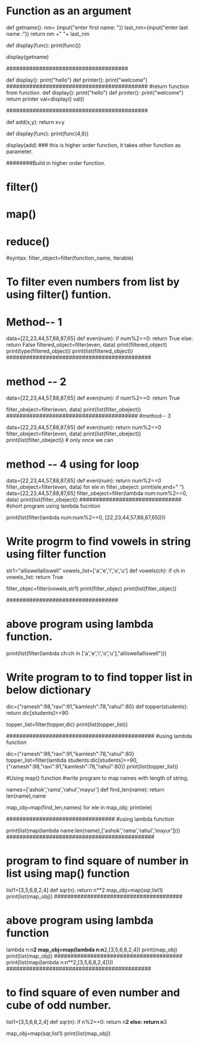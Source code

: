 
# Function as an argument
def getname():
    nm= (input("enter first name: "))
    last_nm=(input("enter last name :"))
    return nm +" "+ last_nm

def display(func):
    print(func())

display(getname)

#####################################

def display():
    print("hello")
    def printer():
        print("welcome")
###########################################
#return function from function.
def display():
    print("hello")
    def printer():
        print("welcome")
    return printer
val=display()
val()
    
###########################################

def add(x,y):
    return x+y

def display(func):
    print(func(4,6))
    
display(add) ### this is higher order function, it takes other function as parameter.

########Build in higher order function.

# filter()
# map()
# reduce()

#syntax:  filter_object=filter(function_name, iterable) 

# To filter even numbers from list by using filter() funtion.

# Method-- 1
data=[22,23,44,57,88,87,65]
def even(num):
    if num%2==0:
        return True
    else:
        return False
filtered_object=filter(even, data)
print(filtered_object)
print(type(filtered_object))
print(list(filtered_object))
############################################
# method -- 2

data=[22,23,44,57,88,87,65]
def even(num):
    if num%2==0:
        return True
        
filter_obeject=filter(even, data)
print(list(filter_obeject))
########################################
#method-- 3

data=[22,23,44,57,88,87,65]
def even(num):
    return num%2==0
filter_obeject=filter(even, data)
print(list(filter_obeject))
print(list(filter_obeject)) # only once we can


# method -- 4 using for loop

data=[22,23,44,57,88,87,65]
def even(num):
    return num%2==0
filter_obeject=filter(even, data)
for ele in filter_obeject:
    print(ele,end=" ")
data=[22,23,44,57,88,87,65]
filter_obeject=filter(lambda num:num%2==0, data)
print(list(filter_obeject))
###############################
#short program using lambda fucntion

print(list(filter(lambda num:num%2==0, [22,23,44,57,88,87,65])))

# Write progrm to find vowels in string using filter function 

str1="alliswellalliswell"
vowels_list=['a','e','i','o','u']
def vowels(ch):
    if ch in vowels_list:
        return True

filter_objec=filter(vowels,str1)
print(filter_objec)
print(list(filter_objec))

##################################
# above program using lambda function.

print(list(filter(lambda ch:ch in ['a','e','i','o','u'],"alliswellalliswell")))


# Write program to to find topper list in below dictionary 


dic={"ramesh":98,"ravi":91,"kamlesh":78,"rahul":80}
def topper(students):
    return  dic[students]>=90
    
topper_list=filter(topper,dic)
print(list(topper_list))  

#############################################
#using lambda function

dic={"ramesh":98,"ravi":91,"kamlesh":78,"rahul":80}
topper_list=filter(lambda students:dic[students]>=90,{"ramesh":98,"ravi":91,"kamlesh":78,"rahul":80})
print(list(topper_list))

#Using map() function
#write program to map names with length of string.

names=['ashok','rama','rahul','mayur']
def find_len(name):
    return len(name),name

map_obj=map(find_len,names)
for ele in map_obj:
    print(ele)

#################################
#using lambda function

print(list(map(lambda name:len(name),['ashok','rama','rahul','mayur'])))
#############################################

# program to find square of number in list using map() function

list1=[3,5,6,8,2,4]
def sqr(n):
    return n**2
map_obj=map(sqr,list1)
print(list(map_obj))
#######################################
#  above program using lambda function
lambda n:n**2
map_obj=map(lambda n:n**2,[3,5,6,8,2,4])
print(map_obj)
print(list(map_obj))
#######################################
print(list(map(lambda n:n**2,[3,5,6,8,2,4])))
############################################

# to find square of even number and cube of odd number. 

list1=[3,5,6,8,2,4]
def sqr(n):
    if n%2==0:
        return n**2
    else:
        return n**3
    
map_obj=map(sqr,list1)
print(list(map_obj))



